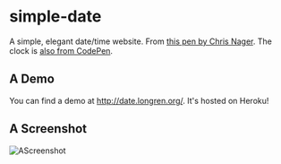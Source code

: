 simple-date
===========
A simple, elegant date/time website. From [this pen by Chris Nager](http://codepen.io/ChrisNager/details/ieAch). The clock is [also from CodePen](http://codepen.io/rikschennink/details/lyuaf).


A Demo
-----------
You can find a demo at http://date.longren.org/. It's hosted on Heroku!


A Screenshot
-----------
![AScreenshot](http://i.imgur.com/lOEZjiB.png "simple-date Screenshot")
